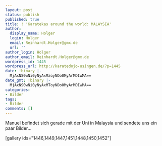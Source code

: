 ```yaml
---
layout: post
status: publish
published: true
title: ! 'Karatekas around the world: MALAYSIA'
author:
  display_name: Holger
  login: Holger
  email: Reinhardt.Holger@gmx.de
  url: ''
author_login: Holger
author_email: Reinhardt.Holger@gmx.de
wordpress_id: 1445
wordpress_url: http://karatedojo-usingen.de/?p=1445
date: !binary |-
  MjAxNS0wNi0yNyAxMzoyNDo0MyArMDIwMA==
date_gmt: !binary |-
  MjAxNS0wNi0yNyAxMToyNDo0MyArMDIwMA==
categories:
- Bilder
tags:
- Bilder
comments: []
---
```

<p>Manuel befindet sich gerade mit der Uni in Malaysia und sendete uns ein paar Bilder...</p>
<p>[gallery ids="1446,1449,1447,1451,1448,1450,1452"]</p>
